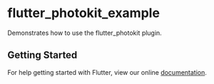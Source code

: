# flutter_photokit_example

Demonstrates how to use the flutter_photokit plugin.

## Getting Started

For help getting started with Flutter, view our online
[documentation](https://flutter.io/).
